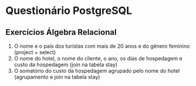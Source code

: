 # Questionário PostgreSQL

## Exercícios Álgebra Relacional
1. O nome e o país dos turistas com mais de 20 anos e do gênero feminino (project + select)
2. O nome do hotel, o nome do cliente, o ano, os dias de hospedagem e custo da hospedagem (join na tabela stay)
3. O somatório do custo da hospedagem agrupado pelo nome do hotel (agrupamento e join na tabela stay)